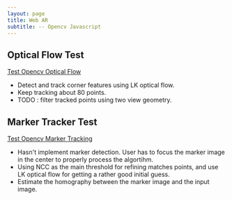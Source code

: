 ```yaml
---
layout: page
title: Web AR
subtitle: -- Opencv Javascript
---
```


## Optical Flow Test

[Test Opencv Optical Flow](https://gggliuye.github.io/opencv_js/video_optical_flow.html)

* Detect and track corner features using LK optical flow.
* Keep tracking about 80 points.
* TODO : filter tracked points using two view geometry.


## Marker Tracker Test

[Test Opencv Marker Tracking](https://gggliuye.github.io/opencv_js/video_marker.html)

* Hasn't implement marker detection. User has to focus the marker image in the center to properly process the algortihm.
* Using NCC as the main threshold for refining matches points, and use LK optical flow for getting a rather good initial guess.
* Estimate the homography between the marker image and the input image.
